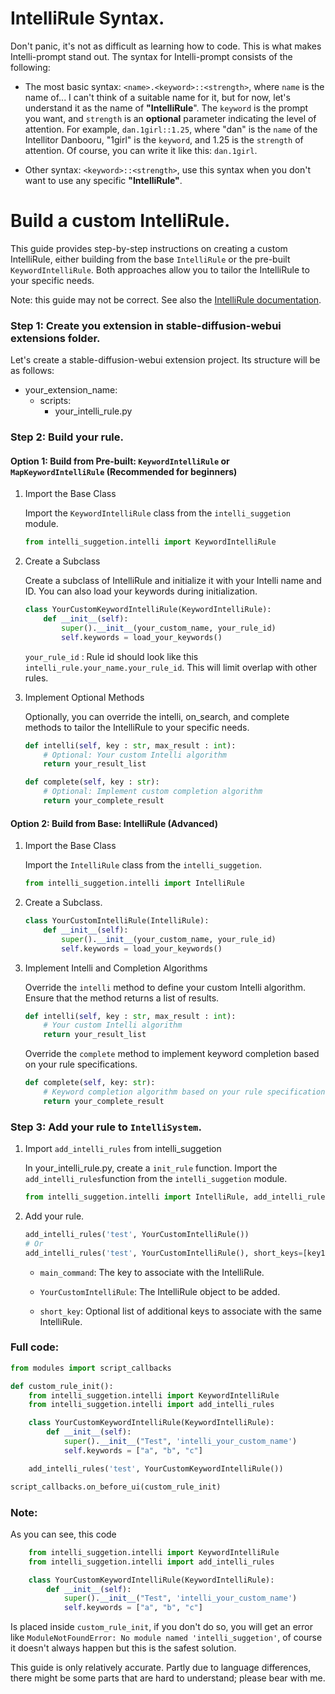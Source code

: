 # IntelliRule Syntax.

Don't panic, it's not as difficult as learning how to code. This is what makes Intelli-prompt stand out. The syntax for Intelli-prompt consists of the following:

- The most basic syntax: `<name>.<keyword>::<strength>`, where `name` is the name of... I can't think of a suitable name for it, but for now, let's understand it as the name of **"IntelliRule**". The `keyword` is the prompt you want, and `strength` is an **optional** parameter indicating the level of attention. For example, `dan.1girl::1.25`, where "dan" is the `name` of the Intellitor Danbooru, "1girl" is the `keyword`, and 1.25 is the `strength` of attention. Of course, you can write it like this: `dan.1girl`.

- Other syntax: `<keyword>::<strength>`, use this syntax when you don't want to use any specific **"IntelliRule"**.

# Build a custom IntelliRule. 
This guide provides step-by-step instructions on creating a custom IntelliRule, either building from the base `IntelliRule` or the pre-built `KeywordIntelliRule`. Both approaches allow you to tailor the IntelliRule to your specific needs.

Note: this guide may not be correct. See also the [IntelliRule documentation](intelli.md).

### **Step 1:** Create you extension in stable-diffusion-webui extensions folder.

Let's create a stable-diffusion-webui extension project. Its structure will be as follows:

- your_extension_name:
    - scripts:
        - your_intelli_rule.py

### **Step 2:** Build your rule.

#### Option 1: Build from Pre-built: `KeywordIntelliRule` or `MapKeywordIntelliRule` (Recommended for beginners)

1. Import the Base Class

    Import the `KeywordIntelliRule` class from the `intelli_suggetion` module.

    ```python
    from intelli_suggetion.intelli import KeywordIntelliRule
    ```

2. Create a Subclass

    Create a subclass of IntelliRule and initialize it with your Intelli name and ID. You can also load your keywords during initialization.

    ```python
    class YourCustomKeywordIntelliRule(KeywordIntelliRule):
        def __init__(self):
            super().__init__(your_custom_name, your_rule_id)
            self.keywords = load_your_keywords()

    ```

    `your_rule_id` : Rule id should look like this `intelli_rule.your_name.your_rule_id`. This will limit overlap with other rules.

3. Implement Optional Methods

    Optionally, you can override the intelli, on_search, and complete methods to tailor the IntelliRule to your specific needs.

    ```python
    def intelli(self, key : str, max_result : int):
        # Optional: Your custom Intelli algorithm
        return your_result_list

    def complete(self, key : str):
        # Optional: Implement custom completion algorithm
        return your_complete_result

    ```

#### Option 2: Build from Base: IntelliRule (Advanced)

1. Import the Base Class

    Import the `IntelliRule` class from the `intelli_suggetion`.

    ```python
    from intelli_suggetion.intelli import IntelliRule
    ```

2. Create a Subclass.

    ```python
    class YourCustomIntelliRule(IntelliRule):
        def __init__(self):
            super().__init__(your_custom_name, your_rule_id)
            self.keywords = load_your_keywords()

    ```

3. Implement Intelli and Completion Algorithms

    Override the `intelli` method to define your custom Intelli algorithm. Ensure that the method returns a list of results.

    ```python
    def intelli(self, key : str, max_result : int):
        # Your custom Intelli algorithm
        return your_result_list
    ```
    Override the `complete` method to implement keyword completion based on your rule specifications.

    ```python
    def complete(self, key: str):
        # Keyword completion algorithm based on your rule specifications.
        return your_complete_result

    ```

### **Step 3:** Add your rule to `IntelliSystem`.
1. Import `add_intelli_rules` from intelli_suggetion
    
    In your_intelli_rule.py, create a `init_rule` function. Import the `add_intelli_rules`function from the 
    `intelli_suggetion` module.

    ```python
    from intelli_suggetion.intelli import IntelliRule, add_intelli_rules

    ```

2. Add your rule.

    ```python
    add_intelli_rules('test', YourCustomIntelliRule())
    # Or
    add_intelli_rules('test', YourCustomIntelliRule(), short_keys=[key1, key2])
    ```

    - `main_command`: The key to associate with the IntelliRule.

    - `YourCustomIntelliRule`: The IntelliRule object to be added.

    - `short_key`: Optional list of additional keys to associate with the same IntelliRule.

### Full code:
```python
from modules import script_callbacks

def custom_rule_init():
    from intelli_suggetion.intelli import KeywordIntelliRule
    from intelli_suggetion.intelli import add_intelli_rules

    class YourCustomKeywordIntelliRule(KeywordIntelliRule):
        def __init__(self):
            super().__init__("Test", 'intelli_your_custom_name')
            self.keywords = ["a", "b", "c"]

    add_intelli_rules('test', YourCustomKeywordIntelliRule())

script_callbacks.on_before_ui(custom_rule_init)
```

### Note: 
As you can see, this code
``` python
    from intelli_suggetion.intelli import KeywordIntelliRule
    from intelli_suggetion.intelli import add_intelli_rules

    class YourCustomKeywordIntelliRule(KeywordIntelliRule):
        def __init__(self):
            super().__init__("Test", 'intelli_your_custom_name')
            self.keywords = ["a", "b", "c"]

```
Is placed inside `custom_rule_init`, if you don't do so, you will get an error like `ModuleNotFoundError: No module named 'intelli_suggetion'`, of course it doesn't always happen but this is the safest solution.

This guide is only relatively accurate. Partly due to language differences, there might be some parts that are hard to understand; please bear with me.
